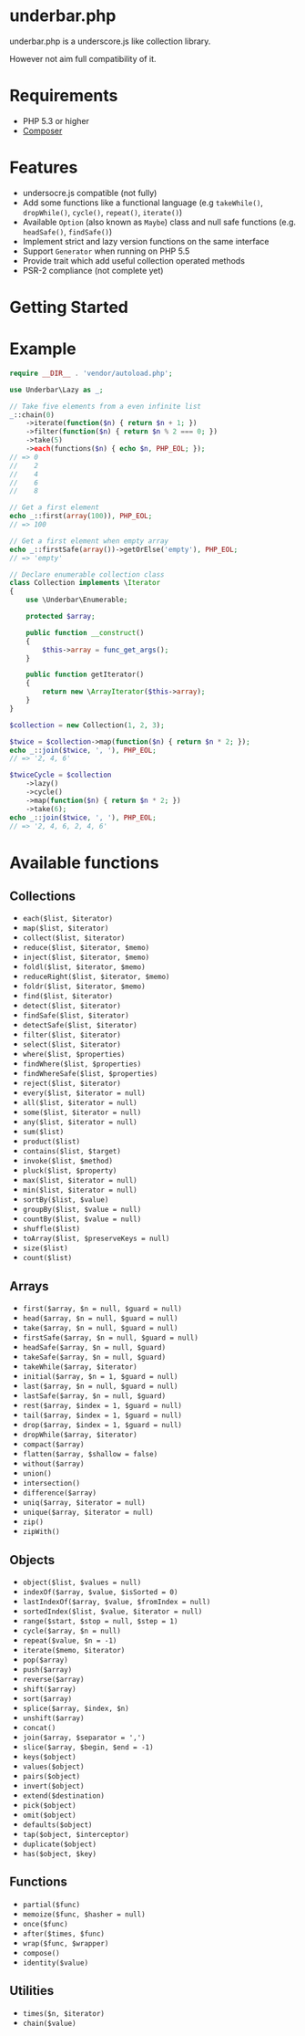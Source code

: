 # underbar.php

underbar.php is a underscore.js like collection library.

However not aim full compatibility of it.

# Requirements

- PHP 5.3 or higher
- [Composer](http://getcomposer.org/)

# Features

- undersocre.js compatible (not fully)
- Add some functions like a functional language (e.g `takeWhile()`, `dropWhile()`, `cycle()`, `repeat()`, `iterate()`)
- Available `Option` (also known as `Maybe`) class and null safe functions (e.g. `headSafe()`, `findSafe()`)
- Implement strict and lazy version functions on the same interface
- Support `Generator` when running on PHP 5.5
- Provide trait which add useful collection operated methods
- PSR-2 compliance (not complete yet)

# Getting Started

# Example

```php
require __DIR__ . 'vendor/autoload.php';

use Underbar\Lazy as _;

// Take five elements from a even infinite list
_::chain(0)
    ->iterate(function($n) { return $n + 1; })
    ->filter(function($n) { return $n % 2 === 0; })
    ->take(5)
    ->each(functions($n) { echo $n, PHP_EOL; });
// => 0
//    2
//    4
//    6
//    8

// Get a first element
echo _::first(array(100)), PHP_EOL;
// => 100

// Get a first element when empty array
echo _::firstSafe(array())->getOrElse('empty'), PHP_EOL;
// => 'empty'

// Declare enumerable collection class
class Collection implements \Iterator
{
    use \Underbar\Enumerable;

    protected $array;

    public function __construct()
    {
        $this->array = func_get_args();
    }

    public function getIterator()
    {
        return new \ArrayIterator($this->array);
    }
}

$collection = new Collection(1, 2, 3);

$twice = $collection->map(function($n) { return $n * 2; });
echo _::join($twice, ', '), PHP_EOL;
// => '2, 4, 6'

$twiceCycle = $collection
    ->lazy()
    ->cycle()
    ->map(function($n) { return $n * 2; })
    ->take(6);
echo _::join($twice, ', '), PHP_EOL;
// => '2, 4, 6, 2, 4, 6'
```

# Available functions

## Collections

- `each($list, $iterator)`
- `map($list, $iterator)`
- `collect($list, $iterator)`
- `reduce($list, $iterator, $memo)`
- `inject($list, $iterator, $memo)`
- `foldl($list, $iterator, $memo)`
- `reduceRight($list, $iterator, $memo)`
- `foldr($list, $iterator, $memo)`
- `find($list, $iterator)`
- `detect($list, $iterator)`
- `findSafe($list, $iterator)`
- `detectSafe($list, $iterator)`
- `filter($list, $iterator)`
- `select($list, $iterator)`
- `where($list, $properties)`
- `findWhere($list, $properties)`
- `findWhereSafe($list, $properties)`
- `reject($list, $iterator)`
- `every($list, $iterator = null)`
- `all($list, $iterator = null)`
- `some($list, $iterator = null)`
- `any($list, $iterator = null)`
- `sum($list)`
- `product($list)`
- `contains($list, $target)`
- `invoke($list, $method)`
- `pluck($list, $property)`
- `max($list, $iterator = null)`
- `min($list, $iterator = null)`
- `sortBy($list, $value)`
- `groupBy($list, $value = null)`
- `countBy($list, $value = null)`
- `shuffle($list)`
- `toArray($list, $preserveKeys = null)`
- `size($list)`
- `count($list)`

## Arrays

- `first($array, $n = null, $guard = null)`
- `head($array, $n = null, $guard = null)`
- `take($array, $n = null, $guard = null)`
- `firstSafe($array, $n = null, $guard = null)`
- `headSafe($array, $n = null, $guard)`
- `takeSafe($array, $n = null, $guard)`
- `takeWhile($array, $iterator)`
- `initial($array, $n = 1, $guard = null)`
- `last($array, $n = null, $guard = null)`
- `lastSafe($array, $n = null, $guard)`
- `rest($array, $index = 1, $guard = null)`
- `tail($array, $index = 1, $guard = null)`
- `drop($array, $index = 1, $guard = null)`
- `dropWhile($array, $iterator)`
- `compact($array)`
- `flatten($array, $shallow = false)`
- `without($array)`
- `union()`
- `intersection()`
- `difference($array)`
- `uniq($array, $iterator = null)`
- `unique($array, $iterator = null)`
- `zip()`
- `zipWith()`

## Objects

- `object($list, $values = null)`
- `indexOf($array, $value, $isSorted = 0)`
- `lastIndexOf($array, $value, $fromIndex = null)`
- `sortedIndex($list, $value, $iterator = null)`
- `range($start, $stop = null, $step = 1)`
- `cycle($array, $n = null)`
- `repeat($value, $n = -1)`
- `iterate($memo, $iterator)`
- `pop($array)`
- `push($array)`
- `reverse($array)`
- `shift($array)`
- `sort($array)`
- `splice($array, $index, $n)`
- `unshift($array)`
- `concat()`
- `join($array, $separator = ',')`
- `slice($array, $begin, $end = -1)`
- `keys($object)`
- `values($object)`
- `pairs($object)`
- `invert($object)`
- `extend($destination)`
- `pick($object)`
- `omit($object)`
- `defaults($object)`
- `tap($object, $interceptor)`
- `duplicate($object)`
- `has($object, $key)`

## Functions

- `partial($func)`
- `memoize($func, $hasher = null)`
- `once($func)`
- `after($times, $func)`
- `wrap($func, $wrapper)`
- `compose()`
- `identity($value)`

## Utilities

- `times($n, $iterator)`
- `chain($value)`
